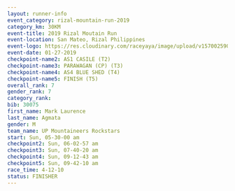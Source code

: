 ```yaml
---
layout: runner-info 
event_category: rizal-mountain-run-2019 
category_km: 30KM 
event-title: 2019 Rizal Moutain Run 
event-location: San Mateo, Rizal Philippines 
event-logo: https://res.cloudinary.com/raceyaya/image/upload/v1570025909/logo/rizal-mountain_gkfete.jpg 
event-date: 01-27-2019 
checkpoint-name2: AS1 CASILE (T2) 
checkpoint-name3: PARAWAGAN (CP) (T3) 
checkpoint-name4: AS4 BLUE SHED (T4) 
checkpoint-name5: FINISH (T5) 
overall_rank: 7
gender_rank: 7
category_rank: 
bib: 30075
first_name: Mark Laurence
last_name: Agmata
gender: M
team_name: UP Mountaineers Rockstars
start: Sun, 05-30-00 am
checkpoint2: Sun, 06-02-57 am
checkpoint3: Sun, 07-40-20 am
checkpoint4: Sun, 09-12-43 am
checkpoint5: Sun, 09-42-10 am
race_time: 4-12-10
status: FINISHER
---
```

